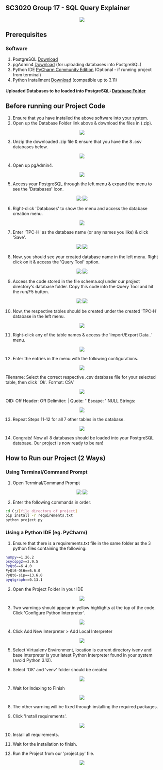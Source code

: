 ## SC3020 Group 17 - SQL Query Explainer
<p align="center">
  <img src = https://github.com/karthikstar/SC3020_Project2/assets/22176064/260c050e-8b43-4f75-add2-688966725b7e>
</p>


## Prerequisites
### Software
1. PostgreSQL [Download](https://www.postgresql.org/download/)
2. pgAdmin4 [Download](https://www.pgadmin.org/download/) (for uploading databases into PostgreSQL)
3. Python IDE [PyCharm Community Edition](https://www.jetbrains.com/pycharm/download/?section=windows) (Optional - if running project from terminal)
4. Python Installment [Download](https://www.python.org/downloads/) (compatible up to 3.11)
#### Uploaded Databases to be loaded into PostgreSQL: [Database Folder](https://drive.google.com/drive/folders/103s8UBb36gKkrH6ORD5Vh8oYhqHZt1hN?usp=drive_link)

## Before running our Project Code
1. Ensure that you have installed the above software into your system.
2. Open up the Database Folder link above & download the files in (.zip).
<p align="center">
<img src = https://github.com/karthikstar/SC3020_Project2/assets/22176064/6e1a2186-a7fa-419f-bf40-11e5bb3cb7f6>
</p>

3. Unzip the downloaded .zip file & ensure that you have the 8 .csv databases below. 
<p align="center">
<img src = https://github.com/karthikstar/SC3020_Project2/assets/22176064/eb7c0b65-ccd2-42be-9767-207bf027997d>
</p>

4. Open up pgAdmin4.
<p align="center">
<img src = https://github.com/karthikstar/SC3020_Project2/assets/22176064/bc16af0f-0469-4b89-89b9-43326fe3d175>
</p>

5. Access your PostgreSQL through the left menu & expand the menu to see the 'Databases' Icon.
<p align="center">
<img src = https://github.com/karthikstar/SC3020_Project2/assets/22176064/d4b1e541-0914-4dbe-851d-adaec5f8a6a8>
<img src = https://github.com/karthikstar/SC3020_Project2/assets/22176064/99d6b18a-727a-49a4-a6c8-c5fc0d4b55f0>
</p>

6. Right-click 'Databases' to show the menu and access the database creation menu. 
<p align="center">
<img src = https://github.com/karthikstar/SC3020_Project2/assets/22176064/8eb2d16c-64ed-4dce-8e39-0317199fe5fa>
</p>

7. Enter 'TPC-H' as the database name (or any names you like) & click 'Save'.
<p align="center">
<img src = https://github.com/karthikstar/SC3020_Project2/assets/22176064/217d1f6e-9906-410c-8dbc-0e29efda482a>
<img src = https://github.com/karthikstar/SC3020_Project2/assets/22176064/4bb3de2d-9f2c-4489-b6cb-3e1fe1d8f141>
</p>

8. Now, you should see your created database name in the left menu. Right click on it & access the 'Query Tool' option.
<p align="center">
<img src = https://github.com/karthikstar/SC3020_Project2/assets/22176064/026d3b74-575f-44c9-b0f6-d6abb93e0e33>
<img src = https://github.com/karthikstar/SC3020_Project2/assets/22176064/0b20f1ba-1773-4c3f-9449-2266173663dd>
</p>

9. Access the code stored in the file schema.sql under our project directory's database folder. Copy this code into the Query Tool and hit the run/F5 button.
<p align="center">

<img src = https://github.com/karthikstar/SC3020_Project2/assets/22176064/9c8e11ae-298d-4820-8b9c-3650b0dfd565>
<img src = https://github.com/karthikstar/SC3020_Project2/assets/22176064/5f90d9cb-25b9-4e46-a294-d936464414e4>
</p>

10. Now, the respective tables should be created under the created 'TPC-H' database in the left menu.
<p align="center">
<img src = https://github.com/karthikstar/SC3020_Project2/assets/22176064/87fa1e7d-0a19-4a72-8397-9cde53bdfda5>

11. Right-click any of the table names & access the 'Import/Export Data..' menu.
<p align="center">
<img src = https://github.com/karthikstar/SC3020_Project2/assets/22176064/56932759-bd04-4f70-88d7-183a49863ae9>
</p>

12. Enter the entries in the menu with the following configurations.
<p align="center">
<img src = https://github.com/karthikstar/SC3020_Project2/assets/22176064/c9355613-d375-4123-928e-814d81888637>
</p>
Filename: Select the correct respective .csv database file for your selected table, then click 'Ok'.  
Format:  CSV
<p align="center">
<img src = https://github.com/karthikstar/SC3020_Project2/assets/22176064/bfc510b7-526c-4dc0-a1c7-c595accfb0a9>
</p>
OID: Off
Header: Off
Delimiter: |
Quote: "
Escape: '
NULL Strings:
<p align="center">
<img src = https://github.com/karthikstar/SC3020_Project2/assets/22176064/d5a202fc-0128-43f1-bc86-cb04d93dc8be>
</p>

13. Repeat Steps 11-12 for all 7 other tables in the database.
<p align="center">
<img src = https://github.com/karthikstar/SC3020_Project2/assets/22176064/e0206743-9b9c-497f-a34e-98343acf1abb>
</p>

14. Congrats! Now all 8 databases should be loaded into your PostgreSQL database. Our project is now ready to be ran!


## How to Run our Project (2 Ways)

### Using Terminal/Command Prompt
1. Open Terminal/Command Prompt

<p align="center">
<img src = https://github.com/karthikstar/SC3020_Project2/assets/22176064/8c4f8f18-e571-4ea7-b08d-ef69eb39fd84>

<img src = https://github.com/karthikstar/SC3020_Project2/assets/22176064/cce40d56-9545-470d-9298-d668015ed6e7>
</p>

2. Enter the following commands in order:
```sh
cd C:/[file_directory_of_project]
pip install -r requirements.txt
python project.py
```

### Using a Python IDE (eg. PyCharm)
1.	Ensure that there is a requirements.txt file in the same folder as the 3 python files containing the following:
```sh
numpy==1.26.2
psycopg2==2.9.5
PyQt6==6.4.0
PyQt6-Qt6==6.6.0
PyQt6-sip==13.6.0
pyqtgraph==0.13.1
```

2.	Open the Project Folder in your IDE
<p align="center">
<img src = https://github.com/karthikstar/SC3020_Project2/assets/22176064/cab0d4ca-62dc-4950-ae4b-8d3484ea8f55>
</p>


3.	Two warnings should appear in yellow highlights at the top of the code. Click 'Configure Python Interpreter'.
<p align="center">
<img src = https://user-images.githubusercontent.com/49341007/202510527-1cdf72ed-2617-4776-8930-6fc6fa16ffb4.png>
</p>


4.	Click Add New Interpreter > Add Local Interpreter
<p align="center">
<img src = https://user-images.githubusercontent.com/49341007/202510538-297c0729-3176-4d0f-86bb-05db3daa99a3.png>
</p>


5.	Select Virtualenv Environment, location is current directory \venv and base interpreter is your latest Python Interpreter found in your system (avoid Python 3.12).
<p align="center">
</p>


6.	Select 'OK' and 'venv' folder should be created
<p align="center">
<img src = https://user-images.githubusercontent.com/49341007/202510596-4a0d2141-882c-4f39-ac0e-dd9714f70503.png>
</p>


7.	Wait for Indexing to Finish
<p align="center">
<img src = https://user-images.githubusercontent.com/49341007/202510617-7159ca4a-e933-4cab-9236-667796b0ca80.png>
</p>


8.	The other warning will be fixed through installing the required packages.
<p align="center">
</p>


9.	Click 'Install requirements'.
<p align="center">
<img src = https://user-images.githubusercontent.com/49341007/202510640-3fc33701-54d6-418d-957e-e9ea4aa612f6.png>
</p>


10.	Install all requirements.
<p align="center">
</p>


11.	Wait for the installation to finish.
<p align="center">
</p>


12.	Run the Project from our 'project.py' file.
<p align="center">
<img src = https://user-images.githubusercontent.com/49341007/202510687-2fef0618-6001-472b-933b-8ff4ed9c1b27.png>
</p>
